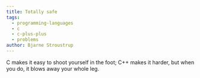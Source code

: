 ```yaml
---
title: Totally safe
tags:
  - programming-languages
  - c
  - c-plus-plus
  - problems
author: Bjarne Stroustrup
---
```


C makes it easy to shoot yourself in the foot; C++ makes it harder, but when you do, it blows away your whole leg.
